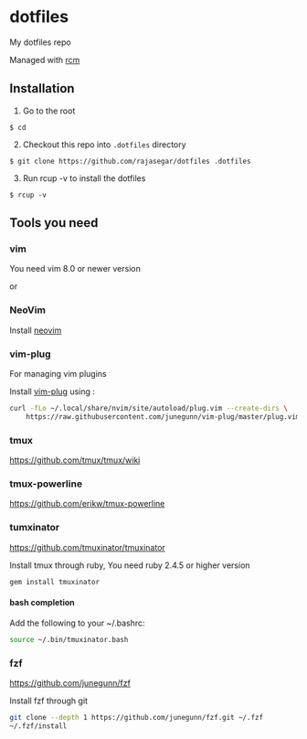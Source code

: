 # dotfiles
My dotfiles repo

Managed with [rcm](http://thoughtbot.github.io/rcm/rcm.7.html)

## Installation

1. Go to the root
```
$ cd
```
2. Checkout this repo into `.dotfiles` directory
```
$ git clone https://github.com/rajasegar/dotfiles .dotfiles
```

3. Run  rcup -v to install the dotfiles
```
$ rcup -v
```

## Tools you need

### vim
You need vim 8.0 or newer version

or 

### NeoVim
Install [neovim](https://github.com/neovim/neovim/wiki/Installing-Neovim)


### vim-plug
For managing vim plugins

Install [vim-plug](https://github.com/junegunn/vim-plug) using :

```sh
curl -fLo ~/.local/share/nvim/site/autoload/plug.vim --create-dirs \
    https://raw.githubusercontent.com/junegunn/vim-plug/master/plug.vim
```

### tmux
https://github.com/tmux/tmux/wiki

### tmux-powerline
https://github.com/erikw/tmux-powerline

### tumxinator
https://github.com/tmuxinator/tmuxinator

Install tmux through ruby, You need ruby 2.4.5 or higher version

```sh
gem install tmuxinator
```
#### bash completion

Add the following to your ~/.bashrc:

```sh
source ~/.bin/tmuxinator.bash
```


### fzf
https://github.com/junegunn/fzf

Install fzf through git

```sh
git clone --depth 1 https://github.com/junegunn/fzf.git ~/.fzf
~/.fzf/install
```

